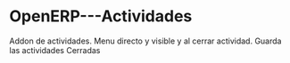 # OpenERP---Actividades
 Addon de actividades. Menu directo y visible y al cerrar actividad. Guarda las actividades Cerradas
